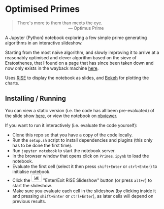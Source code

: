 # Optimised Primes

> There's more to them than meets the eye.\
> &nbsp; &nbsp; &nbsp; &nbsp; &nbsp; &nbsp; &nbsp; &nbsp; &nbsp; &nbsp; &nbsp; &nbsp; &nbsp; &nbsp; &nbsp; &nbsp; &nbsp; &nbsp; &nbsp; &nbsp; &nbsp; &mdash; Optimus Prime

A Jupyter (Python) notebook exploring a few simple prime generating algorithms in an interactive slideshow.

Starting from the most naïve algorithm, and slowly improving it to arrive at a reasonably optimised
and clever algorithm based on the sieve of Eratosthenes,
that I found on a page that has since been taken down and now only exists in the wayback machine
[here](https://web.archive.org/web/20150710134640/http://diditwith.net/2009/01/20/YAPESProblemSevenPart2.aspx).

Uses [RISE](https://github.com/damianavila/RISE) to display the notebook as slides,
and [Bokeh](https://bokeh.pydata.org/en/latest/) for plotting the charts.

## Installing / Running

You can view a static version (i.e. the code has all been pre-evaluated) of the slide show
[here](https://emlyn.github.io/optimised-primes), or view the notebook on
[nbviewer](https://nbviewer.jupyter.org/github/emlyn/optimised-primes/blob/master/Primes.ipynb).

If you want to run it interactively (i.e. evaluate the code yourself):

- Clone this repo so that you have a copy of the code locally.
- Run the `setup.sh` script to install dependencies and plugins (this only has to be done the first time).
- Run `jupyter notebook` to start the notebook server.
- In the browser window that opens click on `Primes.ipynb` to load the notebook.
- Evaluate the first cell (select it then press `shift+Enter` or `ctrl+Enter`) to initialise notebook.
- Click the <img src="resources/show.png" width="34" height="25" alt="RISE Slideshow button"> "Enter/Exit RISE Slideshow" button (or press `alt+r`) to start the slideshow.
- Make sure you evaluate each cell in the slideshow (by clicking inside it and pressing `shift+Enter` or `ctrl+Enter`), as later cells will depend on previous results.
